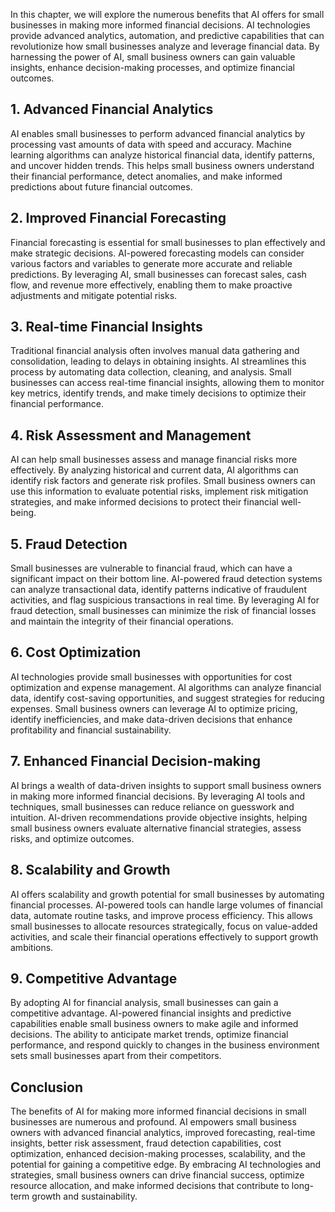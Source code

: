 
In this chapter, we will explore the numerous benefits that AI offers for small businesses in making more informed financial decisions. AI technologies provide advanced analytics, automation, and predictive capabilities that can revolutionize how small businesses analyze and leverage financial data. By harnessing the power of AI, small business owners can gain valuable insights, enhance decision-making processes, and optimize financial outcomes.

## 1\. Advanced Financial Analytics

AI enables small businesses to perform advanced financial analytics by processing vast amounts of data with speed and accuracy. Machine learning algorithms can analyze historical financial data, identify patterns, and uncover hidden trends. This helps small business owners understand their financial performance, detect anomalies, and make informed predictions about future financial outcomes.

## 2\. Improved Financial Forecasting

Financial forecasting is essential for small businesses to plan effectively and make strategic decisions. AI-powered forecasting models can consider various factors and variables to generate more accurate and reliable predictions. By leveraging AI, small businesses can forecast sales, cash flow, and revenue more effectively, enabling them to make proactive adjustments and mitigate potential risks.

## 3\. Real-time Financial Insights

Traditional financial analysis often involves manual data gathering and consolidation, leading to delays in obtaining insights. AI streamlines this process by automating data collection, cleaning, and analysis. Small businesses can access real-time financial insights, allowing them to monitor key metrics, identify trends, and make timely decisions to optimize their financial performance.

## 4\. Risk Assessment and Management

AI can help small businesses assess and manage financial risks more effectively. By analyzing historical and current data, AI algorithms can identify risk factors and generate risk profiles. Small business owners can use this information to evaluate potential risks, implement risk mitigation strategies, and make informed decisions to protect their financial well-being.

## 5\. Fraud Detection

Small businesses are vulnerable to financial fraud, which can have a significant impact on their bottom line. AI-powered fraud detection systems can analyze transactional data, identify patterns indicative of fraudulent activities, and flag suspicious transactions in real time. By leveraging AI for fraud detection, small businesses can minimize the risk of financial losses and maintain the integrity of their financial operations.

## 6\. Cost Optimization

AI technologies provide small businesses with opportunities for cost optimization and expense management. AI algorithms can analyze financial data, identify cost-saving opportunities, and suggest strategies for reducing expenses. Small business owners can leverage AI to optimize pricing, identify inefficiencies, and make data-driven decisions that enhance profitability and financial sustainability.

## 7\. Enhanced Financial Decision-making

AI brings a wealth of data-driven insights to support small business owners in making more informed financial decisions. By leveraging AI tools and techniques, small businesses can reduce reliance on guesswork and intuition. AI-driven recommendations provide objective insights, helping small business owners evaluate alternative financial strategies, assess risks, and optimize outcomes.

## 8\. Scalability and Growth

AI offers scalability and growth potential for small businesses by automating financial processes. AI-powered tools can handle large volumes of financial data, automate routine tasks, and improve process efficiency. This allows small businesses to allocate resources strategically, focus on value-added activities, and scale their financial operations effectively to support growth ambitions.

## 9\. Competitive Advantage

By adopting AI for financial analysis, small businesses can gain a competitive advantage. AI-powered financial insights and predictive capabilities enable small business owners to make agile and informed decisions. The ability to anticipate market trends, optimize financial performance, and respond quickly to changes in the business environment sets small businesses apart from their competitors.

## Conclusion

The benefits of AI for making more informed financial decisions in small businesses are numerous and profound. AI empowers small business owners with advanced financial analytics, improved forecasting, real-time insights, better risk assessment, fraud detection capabilities, cost optimization, enhanced decision-making processes, scalability, and the potential for gaining a competitive edge. By embracing AI technologies and strategies, small business owners can drive financial success, optimize resource allocation, and make informed decisions that contribute to long-term growth and sustainability.
